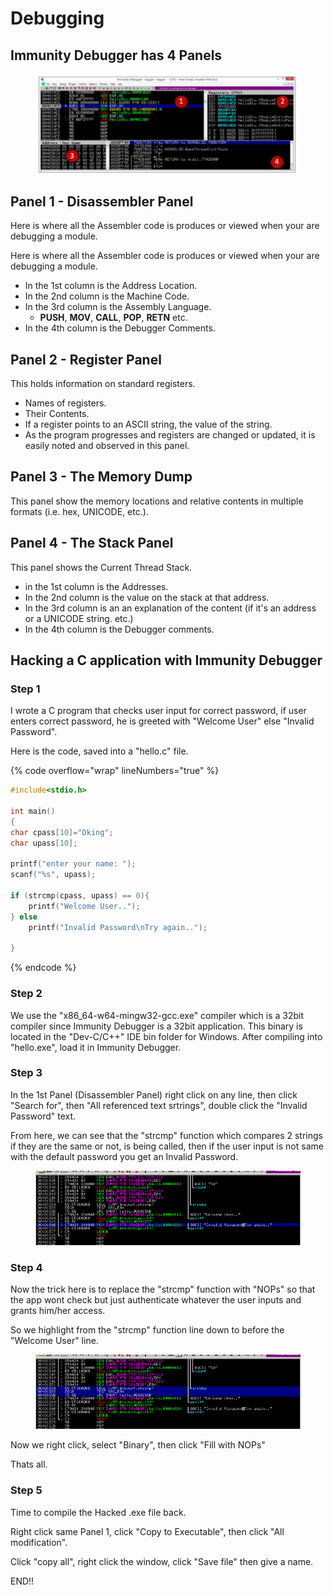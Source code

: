 # Debugging

## Immunity Debugger has 4 Panels

<figure><img src="../.gitbook/assets/Screenshot from 2023-06-02 15-32-18.png" alt=""><figcaption></figcaption></figure>

## Panel 1 - Disassembler Panel

Here is where all the Assembler code is produces or viewed when your are debugging a module.

Here is where all the Assembler code is produces or viewed when your are debugging a module.

* In the 1st column is the Address Location.
* In the 2nd column is the Machine Code.
* In the 3rd column is the Assembly Language.
  * **PUSH**, **MOV**, **CALL**, **POP**, **RETN** etc.
* In the 4th column is the Debugger Comments.

## Panel 2 - Register Panel

This holds information on standard registers.

* Names of registers.
* Their Contents.
* If a register points to an ASCII string, the value of the string.
* As the program progresses and registers are changed or updated, it is easily noted and observed in this panel.

## Panel 3 - The Memory Dump

This panel show the memory locations and relative contents in multiple formats (i.e. hex, UNICODE, etc.).

## Panel 4 - The Stack Panel

This panel shows the Current Thread Stack.

* in the 1st column is the Addresses.
* In the 2nd column is the value on the stack at that address.
* In the 3rd column is an an explanation of the content (if it's an address or a UNICODE string. etc.)
* In the 4th column is the Debugger comments.



## Hacking a C application with Immunity Debugger

### Step 1

I wrote a C program that checks user input for correct password, if user enters correct password, he is greeted with "Welcome User" else "Invalid Password".

Here is the code, saved into a "hello.c" file.

{% code overflow="wrap" lineNumbers="true" %}
```c
#include<stdio.h>

int main()
{
char cpass[10]="Dking";
char upass[10];

printf("enter your name: ");
scanf("%s", upass);

if (strcmp(cpass, upass) == 0){
	printf("Welcome User..");
} else
	printf("Invalid Password\nTry again..");

}
```
{% endcode %}

### Step 2

We use the "x86\_64-w64-mingw32-gcc.exe" compiler which is a 32bit compiler since Immunity Debugger is a 32bit application. This binary is located in the "Dev-C/C++" IDE bin folder for Windows. After compiling into "hello.exe", load it in Immunity Debugger.

### Step 3

In the 1st Panel (Disassembler Panel) right click on any line, then click "Search for", then "All referenced text srtrings", double click the "Invalid Password" text.&#x20;

From here, we can see that the "strcmp" function which compares 2 strings if they are the same or not, is being called, then if the user input is not same with the default password you get an Invalid Password.

<figure><img src="../.gitbook/assets/Screenshot from 2023-06-02 18-18-36.png" alt=""><figcaption></figcaption></figure>

### Step 4

Now the trick here is to replace the "strcmp" function with "NOPs" so that the app wont check but just  authenticate whatever the user inputs and grants him/her access.

So we highlight from the "strcmp" function line down to before the "Welcome User" line.

<figure><img src="../.gitbook/assets/Screenshot from 2023-06-02 18-23-35.png" alt=""><figcaption></figcaption></figure>

Now we right click, select "Binary", then click "Fill with NOPs"

Thats all.

### Step 5

Time to compile the Hacked .exe file back.

Right click same Panel 1, click "Copy to Executable", then click "All modification".

Click "copy all", right click the window, click "Save file" then give a name.

END!!

